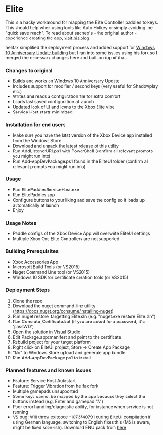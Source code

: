 # Elite

This is a hacky workaround for mapping the Elite Controller paddles to keys. This should help when using tools like Auto Hotkey or simply avoiding the "quick save reach". To read about saqneo's - the original author - experience creating the app, [visit his blog](http://shawnquereshi.com/2016/02/binding-the-elite-controller-paddles-to-the-keyboard/).

helifax simplified the deployment process and added support for [Windows 10 Anniversary Update building](https://github.com/helifax/Elite-Enhanced/commit/f22f51abc60b0f1d67b8f8048d1aa1343a193760) but I ran into some issues using his fork so I merged the necessary changes here and built on top of that.

### Changes to original
* Builds and works on Windows 10 Anniversary Update
* Includes support for modifier / second keys (very useful for Shadowplay etc.)
* Writes and reads a configuration file for extra comfort
* Loads last saved configuration at launch
* Updated look of UI and icons to the Xbox Elite vibe
* Service Host starts minimized

### Installation for end users
* Make sure you have the latst version of the Xbox Device app installed from the Windows Store
* Download and unpack the [latest release](https://github.com/mhvuze/Elite/releases) of this utility
* Run AddListenerURI.ps1 with PowerShell (confirm all relevant prompts you might run into)
* Run Add-AppDevPackage.ps1 found in the EliteUI folder (confirm all relevant prompts you might run into)

### Usage
* Run ElitePaddlesServiceHost.exe
* Run ElitePaddles app
* Configure buttons to your liking and save the config so it loads up automatically at launch
* Enjoy

### Usage Notes
* Paddle configs of the Xbox Device App will overwrite EliteUI settings
* Multiple Xbox One Elite Controllers are not supported

### Building Prerequisites
* Xbox Accessories App
* Microsoft Build Tools (or VS2015)
* Nuget Command Line tool (or VS2015)
* Windows 10 SDK for certificate creation tools (or VS2015)

### Deployment Steps
1. Clone the repo
2. Download the nuget command-line utility (https://docs.nuget.org/consume/installing-nuget)
3. Run nuget restore, targetting Elite.sln (e.g. "nuget.exe restore Elite.sln")
4. Run Generate_Certificate.bat (if you are asked for a password, it's 'passWD')
5. Open the solution in Visual Studio
6. Edit Package.appxmanifest and point to the certificate
7. Rebuild project for your target platform
8. Right click on EliteUI project, Store -> Create App Package
9. "No" to Windows Store upload and generate app bundle
10. Run Add-AppDevPackage.ps1 to install

### Planned features and known issues
* Feature: Service Host Autostart
* Feature: Trigger Vibration from helifax fork
* Multiple gamepads unsupported
* Some keys cannot be mapped by the app because they select the buttons instead (e.g. Enter and gamepad "A")
* Poor error handling/diagnostic ability, for instance when service is not running
* VS bug: Will throw exitcode -1073740791 during EliteUi compilation if using German language, switching to English fixes this (MS is aware, might be fixed soon-ish). Download ENU pack from [here](https://www.microsoft.com/en-US/download/details.aspx?id=48157)
